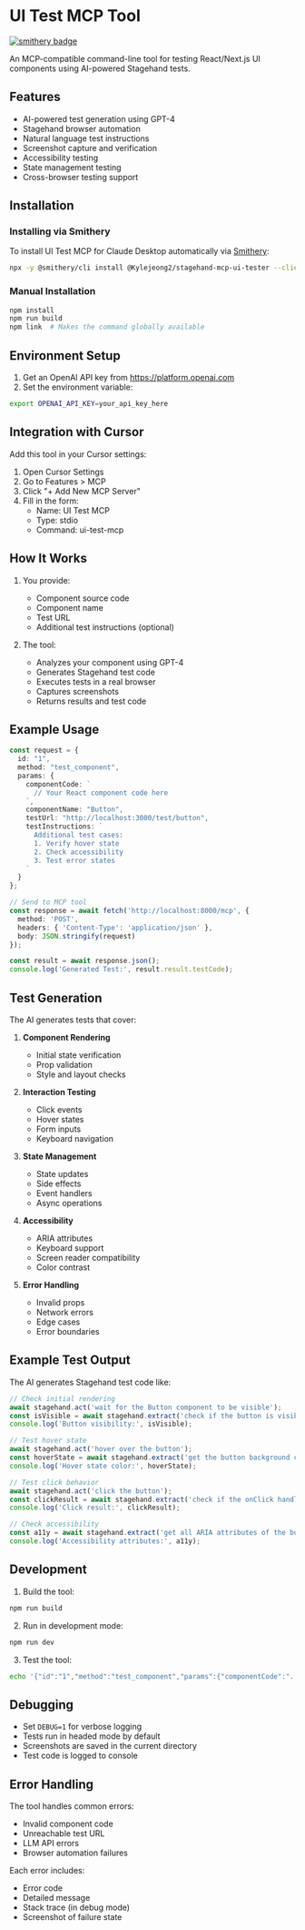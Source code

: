 # UI Test MCP Tool
[![smithery badge](https://smithery.ai/badge/@Kylejeong2/stagehand-mcp-ui-tester)](https://smithery.ai/server/@Kylejeong2/stagehand-mcp-ui-tester)

An MCP-compatible command-line tool for testing React/Next.js UI components using AI-powered Stagehand tests.

## Features

- AI-powered test generation using GPT-4
- Stagehand browser automation
- Natural language test instructions
- Screenshot capture and verification
- Accessibility testing
- State management testing
- Cross-browser testing support

## Installation

### Installing via Smithery

To install UI Test MCP for Claude Desktop automatically via [Smithery](https://smithery.ai/server/@Kylejeong2/stagehand-mcp-ui-tester):

```bash
npx -y @smithery/cli install @Kylejeong2/stagehand-mcp-ui-tester --client claude
```

### Manual Installation
```bash
npm install
npm run build
npm link  # Makes the command globally available
```

## Environment Setup

1. Get an OpenAI API key from https://platform.openai.com
2. Set the environment variable:
```bash
export OPENAI_API_KEY=your_api_key_here
```

## Integration with Cursor

Add this tool in your Cursor settings:

1. Open Cursor Settings
2. Go to Features > MCP
3. Click "+ Add New MCP Server"
4. Fill in the form:
   - Name: UI Test MCP
   - Type: stdio
   - Command: ui-test-mcp

## How It Works

1. You provide:
   - Component source code
   - Component name
   - Test URL
   - Additional test instructions (optional)

2. The tool:
   - Analyzes your component using GPT-4
   - Generates Stagehand test code
   - Executes tests in a real browser
   - Captures screenshots
   - Returns results and test code

## Example Usage

```typescript
const request = {
  id: "1",
  method: "test_component",
  params: {
    componentCode: `
      // Your React component code here
    `,
    componentName: "Button",
    testUrl: "http://localhost:3000/test/button",
    testInstructions: `
      Additional test cases:
      1. Verify hover state
      2. Check accessibility
      3. Test error states
    `
  }
};

// Send to MCP tool
const response = await fetch('http://localhost:8000/mcp', {
  method: 'POST',
  headers: { 'Content-Type': 'application/json' },
  body: JSON.stringify(request)
});

const result = await response.json();
console.log('Generated Test:', result.result.testCode);
```

## Test Generation

The AI generates tests that cover:

1. **Component Rendering**
   - Initial state verification
   - Prop validation
   - Style and layout checks

2. **Interaction Testing**
   - Click events
   - Hover states
   - Form inputs
   - Keyboard navigation

3. **State Management**
   - State updates
   - Side effects
   - Event handlers
   - Async operations

4. **Accessibility**
   - ARIA attributes
   - Keyboard support
   - Screen reader compatibility
   - Color contrast

5. **Error Handling**
   - Invalid props
   - Network errors
   - Edge cases
   - Error boundaries

## Example Test Output

The AI generates Stagehand test code like:

```typescript
// Check initial rendering
await stagehand.act('wait for the Button component to be visible');
const isVisible = await stagehand.extract('check if the button is visible');
console.log('Button visibility:', isVisible);

// Test hover state
await stagehand.act('hover over the button');
const hoverState = await stagehand.extract('get the button background color');
console.log('Hover state color:', hoverState);

// Test click behavior
await stagehand.act('click the button');
const clickResult = await stagehand.extract('check if the onClick handler was called');
console.log('Click result:', clickResult);

// Check accessibility
const a11y = await stagehand.extract('get all ARIA attributes of the button');
console.log('Accessibility attributes:', a11y);
```

## Development

1. Build the tool:
```bash
npm run build
```

2. Run in development mode:
```bash
npm run dev
```

3. Test the tool:
```bash
echo '{"id":"1","method":"test_component","params":{"componentCode":"...","componentName":"Button","testUrl":"http://localhost:3000/test"}}' | ui-test-mcp
```

## Debugging

- Set `DEBUG=1` for verbose logging
- Tests run in headed mode by default
- Screenshots are saved in the current directory
- Test code is logged to console

## Error Handling

The tool handles common errors:
- Invalid component code
- Unreachable test URL
- LLM API errors
- Browser automation failures

Each error includes:
- Error code
- Detailed message
- Stack trace (in debug mode)
- Screenshot of failure state
